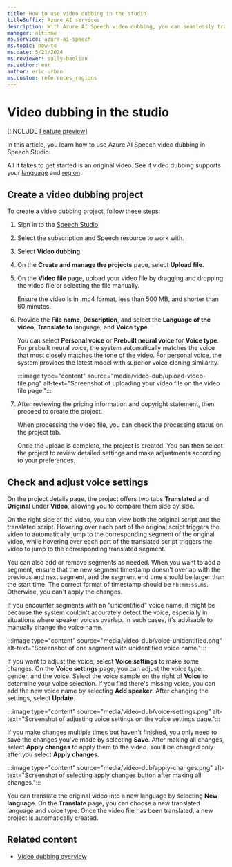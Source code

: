 ```yaml
---
title: How to use video dubbing in the studio
titleSuffix: Azure AI services
description: With Azure AI Speech video dubbing, you can seamlessly translate and generate videos in multiple languages automatically. 
manager: nitinme
ms.service: azure-ai-speech
ms.topic: how-to
ms.date: 5/21/2024
ms.reviewer: sally-baolian
ms.author: eur
author: eric-urban
ms.custom: references_regions
---
```


# Video dubbing in the studio

[!INCLUDE [Feature preview](../includes/preview-feature.md)]

In this article, you learn how to use Azure AI Speech video dubbing in Speech Studio.

All it takes to get started is an original video. See if video dubbing supports your [language](language-support.md?tabs=speech-translation#video-dub) and [region](video-dub-overview.md#supported-regions-and-languages).

## Create a video dubbing project

To create a video dubbing project, follow these steps:

1. Sign in to the [Speech Studio](https://aka.ms/speechstudio).
   
1. Select the subscription and Speech resource to work with. 

1. Select **Video dubbing**.

1. On the **Create and manage the projects** page, select **Upload file**.

1. On the **Video file** page, upload your video file by dragging and dropping the video file or selecting the file manually.

   Ensure the video is in .mp4 format, less than 500 MB, and shorter than 60 minutes. 

1. Provide the **File name**, **Description**, and select the **Language of the video**, **Translate to** language, and **Voice type**. 

   You can select **Personal voice** or **Prebuilt neural voice** for **Voice type**. For prebuilt neural voice, the system automatically matches the voice that most closely matches the tone of the video. For personal voice, the system provides the latest model with superior voice cloning similarity.

   :::image type="content" source="media/video-dub/upload-video-file.png" alt-text="Screenshot of uploading your video file on the video file page.":::

1. After reviewing the pricing information and copyright statement, then proceed to create the project.

   When processing the video file, you can check the processing status on the project tab.

   Once the upload is complete, the project is created. You can then select the project to review detailed settings and make adjustments according to your preferences.

## Check and adjust voice settings

On the project details page, the project offers two tabs **Translated** and **Original** under **Video**, allowing you to compare them side by side.    

On the right side of the video, you can view both the original script and the translated script. Hovering over each part of the original script triggers the video to automatically jump to the corresponding segment of the original video, while hovering over each part of the translated script triggers the video to jump to the corresponding translated segment.

You can also add or remove segments as needed. When you want to add a segment, ensure that the new segment timestamp doesn't overlap with the previous and next segment, and the segment end time should be larger than the start time. The correct format of timestamp should be `hh:mm:ss.ms`. Otherwise, you can't apply the changes.

If you encounter segments with an "unidentified" voice name, it might be because the system couldn't accurately detect the voice, especially in situations where speaker voices overlap. In such cases, it's advisable to manually change the voice name.  

:::image type="content" source="media/video-dub/voice-unidentified.png" alt-text="Screenshot of one segment with unidentified voice name.":::

If you want to adjust the voice, select **Voice settings** to make some changes. On the **Voice settings** page, you can adjust the voice type, gender, and the voice. Select the voice sample on the right of **Voice** to determine your voice selection. If you find there's missing voice, you can add the new voice name by selecting **Add speaker**. After changing the settings, select **Update**. 

 :::image type="content" source="media/video-dub/voice-settings.png" alt-text="Screenshot of adjusting voice settings on the voice settings page.":::

If you make changes multiple times but haven't finished, you only need to save the changes you've made by selecting **Save**. After making all changes, select **Apply changes** to apply them to the video. You'll be charged only after you select **Apply changes**.

 :::image type="content" source="media/video-dub/apply-changes.png" alt-text="Screenshot of selecting apply changes button after making all changes.":::

You can translate the original video into a new language by selecting **New language**. On the **Translate** page, you can choose a new translated language and voice type. Once the video file has been translated, a new project is automatically created. 

## Related content

- [Video dubbing overview](video-dub-overview.md)
